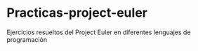 # Practicas-project-euler
Ejercicios resueltos del Project Euler en diferentes lenguajes de programación
